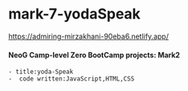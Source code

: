 # mark-7-yodaSpeak
https://admiring-mirzakhani-90eba6.netlify.app/
#### NeoG Camp-level Zero BootCamp projects: Mark2
    - title:yoda-Speak
    -  code written:JavaScript,HTML,CSS
